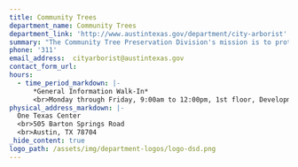 ```yaml
---
title: Community Trees
department_name: Community Trees
department_link: 'http://www.austintexas.gov/department/city-arborist'
summary: "The Community Tree Preservation Division's mission is to protect and nurture Austin’s trees on behalf of the community through regulation, planning, and collaborative work."
phone: '311'
email_address:  cityarborist@austintexas.gov
contact_form_url: 
hours:
  - time_period_markdown: |-
      *General Information Walk-In*
      <br>Monday through Friday, 9:00am to 12:00pm, 1st floor, Development Assistance Center
physical_address_markdown: |-
  One Texas Center
  <br>505 Barton Springs Road
  <br>​Austin, TX 78704
_hide_content: true
logo_path: /assets/img/department-logos/logo-dsd.png
---
```

